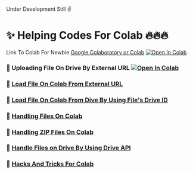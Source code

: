 Under Development Still ✌

# ✨ Helping Codes For Colab 🔥🔥🔥

Link To Colab For Newbie
[Google Colaboratory or Colab](https://research.google.com/colaboratory/)
<a href="https://colab.research.google.com/github/cheems/compress-decompress-in-Google-Drive/blob/master/Unrar_Unzip_Rar_Zip_in_GDrive.ipynb" target="_parent\"><img src="https://colab.research.google.com/assets/colab-badge.svg" alt="Open In Colab"/></a>

### 🧿 Uploading File On Drive By External URL <a href="https://colab.research.google.com/drive/1TmWlUmeGtU3IQGA4WujbYFlkByChKBfF?usp=sharing" target="_parent\"><img src="https://colab.research.google.com/assets/colab-badge.svg" alt="Open In Colab"/></a>
### 🧿 [Load File On Colab From External URL](https://colab.research.google.com/drive/1y7lMe6j7mx_m9bBwrvgOuKCHNVCuOPgc?usp=sharing)
### 🧿 [Load File On Colab From Dive By Using File's Drive ID](https://colab.research.google.com/drive/1MHPPZRpZDsnoR7ABoOiNcIR7rlW3ZA-C?usp=sharing)
### 🧿 [Handling Files On Colab]()
### 🧿 [Handling ZIP Files On Colab]()
### 🧿 [Handle Files on Drive By Using Drive API]()
### 🧿 [Hacks And Tricks For Colab]()

